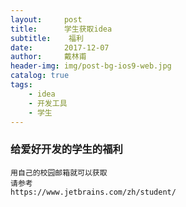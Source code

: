 ```yaml
---
layout:     post
title:      学生获取idea
subtitle:    福利
date:       2017-12-07
author:     戴林甫
header-img: img/post-bg-ios9-web.jpg
catalog: true
tags:
    - idea
    - 开发工具
    - 学生
---
```

### 给爱好开发的学生的福利
    用自己的校园邮箱就可以获取
    请参考
    https://www.jetbrains.com/zh/student/